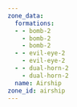 ```yaml
---
zone_data:
  formations:
  - - bomb-2
    - bomb-2
    - bomb-2
  - - evil-eye-2
    - evil-eye-2
  - - dual-horn-2
    - dual-horn-2
  name: Airship
zone_id: airship
---
```

